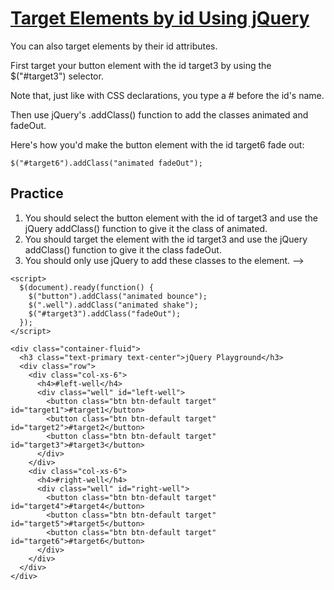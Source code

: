 # [Target Elements by id Using jQuery](https://www.freecodecamp.org/learn/front-end-development-libraries/jquery/target-elements-by-id-using-jquery)

You can also target elements by their id attributes.

First target your button element with the id target3 by using the $("#target3") selector.

Note that, just like with CSS declarations, you type a # before the id's name.

Then use jQuery's .addClass() function to add the classes animated and fadeOut.

Here's how you'd make the button element with the id target6 fade out:

```
$("#target6").addClass("animated fadeOut");
```

## Practice
1. You should select the button element with the id of target3 and use the jQuery addClass() function to give it the class of animated.
2. You should target the element with the id target3 and use the jQuery addClass() function to give it the class fadeOut.
3. You should only use jQuery to add these classes to the element. -->

```
<script>
  $(document).ready(function() {
    $("button").addClass("animated bounce");
    $(".well").addClass("animated shake");
    $("#target3").addClass("fadeOut");
  });
</script>

<div class="container-fluid">
  <h3 class="text-primary text-center">jQuery Playground</h3>
  <div class="row">
    <div class="col-xs-6">
      <h4>#left-well</h4>
      <div class="well" id="left-well">
        <button class="btn btn-default target" id="target1">#target1</button>
        <button class="btn btn-default target" id="target2">#target2</button>
        <button class="btn btn-default target" id="target3">#target3</button>
      </div>
    </div>
    <div class="col-xs-6">
      <h4>#right-well</h4>
      <div class="well" id="right-well">
        <button class="btn btn-default target" id="target4">#target4</button>
        <button class="btn btn-default target" id="target5">#target5</button>
        <button class="btn btn-default target" id="target6">#target6</button>
      </div>
    </div>
  </div>
</div>
```